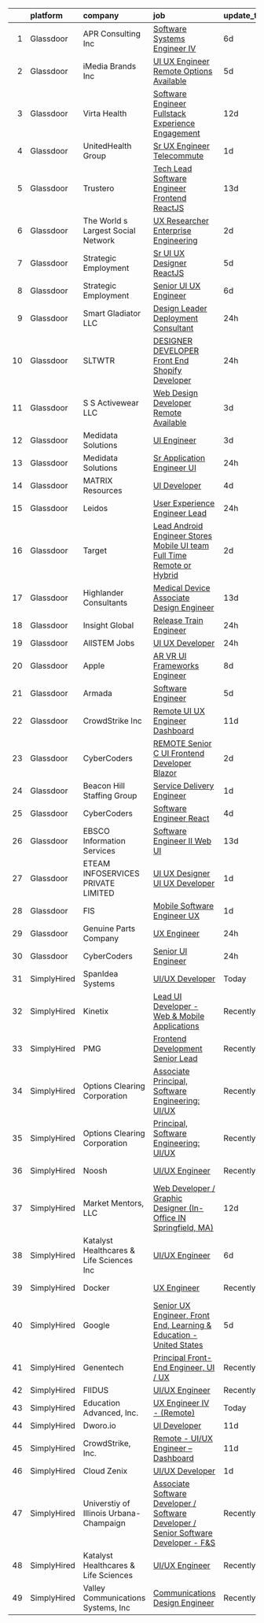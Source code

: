 

|    | platform    | company                                  | job                                                                                                                                                                                                                                                                                                                                                                                                                                                                                                                                                                                                                                                                                                                                                                                                                                                                                                                                                                                                                                                                                                                                                                                                                                                                                                                                                                                                                                    | update_time   | location          |
|---:|:------------|:-----------------------------------------|:---------------------------------------------------------------------------------------------------------------------------------------------------------------------------------------------------------------------------------------------------------------------------------------------------------------------------------------------------------------------------------------------------------------------------------------------------------------------------------------------------------------------------------------------------------------------------------------------------------------------------------------------------------------------------------------------------------------------------------------------------------------------------------------------------------------------------------------------------------------------------------------------------------------------------------------------------------------------------------------------------------------------------------------------------------------------------------------------------------------------------------------------------------------------------------------------------------------------------------------------------------------------------------------------------------------------------------------------------------------------------------------------------------------------------------------|:--------------|:------------------|
|  1 | Glassdoor   | APR Consulting Inc                       | [Software Systems Engineer IV](https://www.glassdoor.com/partner/jobListing.htm?pos=123&ao=1110586&s=58&guid=000001833adb59b69e5600df5d4a216a&src=GD_JOB_AD&t=SR&vt=w&ea=1&cs=1_da79d64c&cb=1663139798029&jobListingId=1008124615288&cpc=01657B10174A43CF&jrtk=3-0-1gctdmml0jfn2801-1gctdmmllirlk800-5f85285934e81774--6NYlbfkN0DKYEYS6AaSgPeXyWAkdM8_YPNZv0Ej8KjQCXpwSuT3KKkkWlUbsEXlzgZYSkPeUCm00yh0MOB38QbT_j8qaRLCHH-iJM9khQ8IKgqB--xt4yXyhlaDgfOORlc5cg1RcY_oQ6OHd0VN5ygocgy7gPjVmI6jb6FVmFyBA5GsSYwAuvSSxWz1lsXSPbLpeAHms4wQi2i5P_RFMoRLwX8WOdk1Cx25-ST1MfJhLMueVWaCCpTqCPsXOOvm0FQKMDY-1Hy7SlMScnlyXdWPOVKU67vUSs0BDdDIfw5yMhLXYkMPrSWc_42N6XR7ClpT-EyxlKBstabglsTbqQSjNCHgiceAkkPKM8KAJa0GuOJLWwNnBgoE0pbAGhYKM49j6xn-DzIYXhbRoZYPiYjWJb92YsfkdaSoFRozqtIODT7Xau_dh5_hM7xVloNsGSAGO85WsQgRU1UbRdj-ClGI1yxwl-rPY103mR6Yg5fqPf7gVg5XEkBcC8tTVcNphKE-GSMYkGos0YRoni36zbX_V7wYxSDqx2i57ozYpltth4OVRV8UrQ%3D%3D)                                                                                                                                                                                                                                                                                                                                                                                                                                                                                                                    | 6d            | Pasadena, CA      |
|  2 | Glassdoor   | iMedia Brands  Inc                       | [UI UX Engineer  Remote Options Available ](https://www.glassdoor.com/partner/jobListing.htm?pos=101&ao=1110586&s=58&guid=000001833adb59b69e5600df5d4a216a&src=GD_JOB_AD&t=SR&vt=w&ea=1&cs=1_e8514d0d&cb=1663139798027&jobListingId=1008126806840&cpc=C4A69CCDBB3B9599&jrtk=3-0-1gctdmml0jfn2801-1gctdmmllirlk800-29ea8a0087b321c1--6NYlbfkN0BBtK8atiSzL1_OKElHOuhC6kZo36AFbA3XBAiBAoXlGMJ-vEY8E62v1FXcS82AH4q20mWkNID3WJ9iddHCZOb5rr_llheV8YFrPG6O8GUjuQLfKP8rXtlo5_jSBRBW3NK7adJZs3JDCrD9HS7blIdZXPAPJSLII1oF96vQ15iiZBe41vBbuPTCEzOzWNyaDcwl2hrQdIK9LBxrElW2OpUNoQpgIslkmGOh9FzqKJ9P4z8wl0IqFdNg57vxPZO8UKXGA9004jLv8aLqUTdzFoL9-e_fWJfMsejREw0cB2I8gwQPwF1hOTUVuP93-z9Pt27mXh3nad3jaKi4p1AnqGAOT_zspVHMrhn0V-lDOlZYKnumz1AfYrGfFzA4KgDzRLRG3dbU_1k7Loq6g2tDvUOXluiv4j7Iv5KRcjO_Azc7FLPUXc2ZXVohiC855A_mhYSCnESxWxmxZl9ddeyWP_LKxuj_jq-gOYgmF_Fgj88YpfDnHPSAUmhg5EfqFZSC0R8%3D)                                                                                                                                                                                                                                                                                                                                                                                                                                                                                                                                                     | 5d            | Remote            |
|  3 | Glassdoor   | Virta Health                             | [Software Engineer  Fullstack   Experience   Engagement](https://www.glassdoor.com/partner/jobListing.htm?pos=114&ao=1110586&s=58&guid=000001833adb59b69e5600df5d4a216a&src=GD_JOB_AD&t=SR&vt=w&cs=1_40eccaef&cb=1663139798028&jobListingId=1008109226866&cpc=FD1C1DA32C38CFA7&jrtk=3-0-1gctdmml0jfn2801-1gctdmmllirlk800-bbca054146f71f57--6NYlbfkN0AfRf_P-ca05LPdwl18rGIzUr6AHy1uTjbsV8Zoyst9jkXp3tWimqtiGkfeaDSZ-UuzylNbT2IARGILYjg5N-Ph6KUjNmYIUpjq_ovA0VlhEPfj6sCQx455yzRDr604WwGjNGc3GYdepm1XxbEodze4DOTSFHX1L9tPMfVaDhVXIEPdUwVUKEiQhobHDJvWjtvv_7VdXiiyg_gWJMctkrmvRos1GaS-AR9ar2yq6T0isBVPmPe86ukFFq2a8sFEzC0BHq0QxoTQXnPQeyslrRr8cfcoxZ5tzps9rhXDAtkrOU7hqiuHapBDhd82bO8psltHQly5kyPh6iN94j5dzAwULxEC_Gdr_01hl9vXp-yPVsPKBGxzyl3ziWhtTW-q8CN6aN5fc_yKoO_y-KlWkNqxYtcRCK8KdzJs0BBVIqQ4am7Ip0armGs6ZneGEY6hmSeV-k_NBpqfwNtkhYpMtIyL_JcUEqcbXTRdwhAJUDHJ08RSkqxneWNK9P5dcIDuVTdVOPWD2FdMsP755QKOzjdCvnnaAPq7lcajG55xtgkF_rBtHwvwRtgk8aLvJRTrL55_dktd7l7Fxjiycl1TztjTbG9EcZIOrgaSEiphjFZf5aFfEV8J_d4INQp1XpZEU3r9GhpPLSlfSGqjMErthbF41bkyLBJ2nYUjoRiXrz6uhGsygpuyrXzcFhiQ359dWgZ37gif6XC4EsHd96DnUAzEmkQavEKEDUSE8D4Zsy05gnF-7jIkyXbVsI-8y2QmqBtsy_1OCVNX6QRsdJmPg5Di4akLdj3Eg89M1zaFu8Hj6vqlq6FcfDjCe90X7sR2JHQFcMZQaQwcmb-o4eiTcbcwlYf6vjjec3vJK95zNqFo0-H2cwrnmUPY)                                                                                                                                                           | 12d           | Remote            |
|  4 | Glassdoor   | UnitedHealth Group                       | [Sr  UX Engineer   Telecommute](https://www.glassdoor.com/partner/jobListing.htm?pos=105&ao=1110586&s=58&guid=000001833adb59b69e5600df5d4a216a&src=GD_JOB_AD&t=SR&vt=w&cs=1_f974a7d0&cb=1663139798027&jobListingId=1008134368166&cpc=C4A69CCDBB3B9599&jrtk=3-0-1gctdmml0jfn2801-1gctdmmllirlk800-8ed626254ea352c6--6NYlbfkN0C8O9VKdOj_1Zh75e9_CvYhSsWVxS1Pvi5WUWhsf4w7FIc3O6B0uG3ldAQAeoX1gopL_eZkjMFUEe3vXEUsw5-jxhMmgytKe3lLsNDQ99dPIGmGg2Snip42AkB-iruy1uG0KbwZX6pbRTDTR-mJP2uphC06iIAwh5mfNcJFkSUL5I4lGac5Nq2MGdLaBC_fp0zEmFUzBes_YGSJz7IGQQcU3Filo9piY6FEIDW7XQtkp_gLouVdxNIDvOXC89QVfkOVnAthgmZS0gqna6orcWFrQBdwaYsZaLgGd8TVU7obAHEoFb9MrroXNXXooVbLMkTEvRJBhNihtsr-4utH5VHZiDeCPLza-XGXPSfOLDgxKlhE2mv9snAkc93LQIwLpP6v5BJLOizg_YAHAZm9Ydj33gjcy4uyvUMHRkt5zIzpzOFL7JO7eInFX2E8soYNqGo%3D)                                                                                                                                                                                                                                                                                                                                                                                                                                                                                                                                                                                                                                      | 1d            | San Diego, CA     |
|  5 | Glassdoor   | Trustero                                 | [Tech Lead Software Engineer   Frontend  ReactJS ](https://www.glassdoor.com/partner/jobListing.htm?pos=129&ao=1110586&s=58&guid=000001833adb59b69e5600df5d4a216a&src=GD_JOB_AD&t=SR&vt=w&cs=1_a6bfed5f&cb=1663139798030&jobListingId=1008106164478&cpc=334ABAF5D42DC775&jrtk=3-0-1gctdmml0jfn2801-1gctdmmllirlk800-41730cf30e93e37f--6NYlbfkN0DG4ntHtB_rMsnfhgmnSvK2brktLme1L4SiDeJjQ-izrVOLqRJ5-yjEhSyAj73O13Q3PtO63X5KJ2oWM0vnNfei9rpO6lofcCkF0fLv2uwqYu7XGdAwShAB2EXHSHAkVPlwsWIPAZho4rltuplzAiQcCHHEBbh-mXVyqtSQd0DoAoYhcu2i2Z2DkBEwfAD58BEWaqrW2wpotz85Famg8rIzBbaM1imDEuPQLzyHuuZG6OESjcrtwIZOSYoDWZRmjYDmppRF3bXZEtaSQ4PauZkl0sVVu6ku2WTW5bi9fh3oqXuiacQUtygUXOxSElShqb217p2GGx3knHr7meFHWB0-0rcXHaU-3yvOiksirpQ8Rgo_geXPmED7O1PiqP1j18Qyt7001dK70T7y_QVGRpJFBAU9XIEnePVCfQM3UzJLDAgY-mjXMGf79_QB1IxRGA0Xko2L2Czame9JGeAmAGjNZ8V1JSmiAqLu05lq0qLsVpTJCJEfvFCl83eg_UzST7sygFvfEkI_5LGc9Csm5qx_xQMDv--Xd86xS6A1MuEvPD4CZAv64viaPf8GG6SHNzYdmM0RxAxTWTGcpBJCaoLaZSuJvuTDTaHdXuC6B1TkQS-49nsH49b3c6qFgTXuvcYhnKQykOrIZ-t2DjQBPBNuCnW92iwQSBNLgVpLeLYLHKxpyN7BdLS_5k8rwXMX7nwluUc5D1neIkreXZuL89TPO-vgwRON2EA14kaLiXE_WgmTnwg3JkSOjf-vtmgARSe4EtccD0ZStNJ63ssiTdccL12hqUxojJSQ8ROSxPLKdmZ53H2TY7MUwUQQ2nhbArx45QxsBfWGo-fQEhHGsP4JsNWLRS0Se5bNnrY8QadAYhbplDV4NFwvjMqpT6lfWHHZKEW7KI8SxHb4hAVTEVpzDDPo2eSz_aUmXZ6zUbYdGn3gqBVmHKBeCNxzU9o-av-I-viCIdUUXrZ-56BCZuTHrcjaXpliic6sWGQtHrYltiLstaLwyXl-NqFwOrnaXKFPkMeU9-LoMr-rFk0vN-An) | 13d           | Remote            |
|  6 | Glassdoor   | The World s Largest Social Network       | [UX Researcher  Enterprise Engineering ](https://www.glassdoor.com/partner/jobListing.htm?pos=124&ao=1110586&s=58&guid=000001833adb59b69e5600df5d4a216a&src=GD_JOB_AD&t=SR&vt=w&ea=1&cs=1_b66c0f2d&cb=1663139798030&jobListingId=1008132772581&cpc=FD1C1DA32C38CFA7&jrtk=3-0-1gctdmml0jfn2801-1gctdmmllirlk800-0e6e52bbb3086e6c--6NYlbfkN0DSgjPPcnEdvoK3uuxfISLALE6pB1FR7YSHOr_tSg5_QGIhoz_2VqUepdcKLBLI_zRa7f-P_7M7_bQlWjNldkFWMzDMzUfLAS0gU_7gO2kaXoAvRhEHbJTOLvv-r5FrhZXNbol6dn-TIwUFsDEho11YlgMk9zHskbyNjDZzZlDvjJ0AlpXk0v6tP6HTu2wfzZSKC_muTDQrJVJSvvNlugMgoasgucY-Vpb2KLd19DvIQn9mtTDq-4MVxd-utZ3OM6pIY8Pyc9GCZYYnVasxY69AWaK6ss3nix1WYlz58gwfQdGLmei-u-Qy6dpUmawOImmamDqx_pNa7DPu7y-D5PCdj0PcV4YDGdL0vOm30fBaIoWgLdVdkfF4jfpwWy0JKufebdO9TVFCexhWaRdhcyW_dnvlIfGVwnp_b6v1NcWJyef9B0j5EoI9MxrwahlqvjV2cpqpU-CPz6bzZNO4vRC8jf6MzbJZrDBpDCHfv-OpG6GfGOlYIo76Z5l-6whJudghwsk4iLB7EOVGh5PjBaocF3vLWli_7QlHfzWm42eDIkDxrUzrhm82a8bqRHSYIRIsWw6ZzdigJfJv6413TasQ)                                                                                                                                                                                                                                                                                                                                                                                                                                                                      | 2d            | Denver, CO        |
|  7 | Glassdoor   | Strategic Employment                     | [Sr  UI UX Designer  ReactJS ](https://www.glassdoor.com/partner/jobListing.htm?pos=108&ao=1110586&s=58&guid=000001833adb59b69e5600df5d4a216a&src=GD_JOB_AD&t=SR&vt=w&ea=1&cs=1_2f764359&cb=1663139798028&jobListingId=1008127201025&cpc=7F925F5888094D6A&jrtk=3-0-1gctdmml0jfn2801-1gctdmmllirlk800-10e7346e5594589d--6NYlbfkN0AEgitr2lGK9-2Owk_bCXKkX9ldcvmrRzAzunryDtq0mgDhLVKVGwIDjzzzoVm5zY2akHQKg0eyoOGLoJYK8fVCB6jso4MEarQmmbx_Elax6A0T7qxnodN5M4Z3ek9LV9lx3pQUxqaX5c5MEy0I6X-ied1_QyqGEshe1rZ06FkEM4sRszpcXbcOqOguZ0RtIX-7D2nkCDCXnLg_oOneJiR9WiMWt3YMCXB-ptFfPtctgV3tcR8C_ov9TL5coiT9oslpyg2GFZsH9S30aw7jHd23ghNVtPEZE1cihyfER4sh2BUICFP6ivO-Nht8ex2T7FXgTHz5QxmXvlziKWdVNEwUFewajw3z4EE8lcpoemey3_G6Wm0BU-ocecR1DUE9AINvkcGWWjFgcqIXn5JunWPiQ1UJ-IpYFnzaKOXP5_Wj9TKgML6C28T1Airdrguso3SymM3PCBl-YfPAQAEd3QavE32jTXAWTo2Cty54fxLE6dznWdnHykIuxFagx-BGLUcG7fc2T0ySTlLju2DGyZO0RNxezvG3hNnbRgbM4IfzDTcZVlTdhl-UGujJEa1FfnZixT3jhNHNpg%3D%3D)                                                                                                                                                                                                                                                                                                                                                                                                                                                                                    | 5d            | Remote            |
|  8 | Glassdoor   | Strategic Employment                     | [Senior UI UX Engineer](https://www.glassdoor.com/partner/jobListing.htm?pos=112&ao=1110586&s=58&guid=000001833adb59b69e5600df5d4a216a&src=GD_JOB_AD&t=SR&vt=w&ea=1&cs=1_25f5e4a8&cb=1663139798028&jobListingId=1008124306447&cpc=7AD1D84939BBEEF3&jrtk=3-0-1gctdmml0jfn2801-1gctdmmllirlk800-af47989b4d68f559--6NYlbfkN0B-fTUegnOdPWDV05CiIhIi2qlOzw6WOcAKK9Y9LqNfmkdqQGIHGuk22dJTa4a7o2bCFvgCz-a59twyHTY7skW5Pmkq1B-rLldXM9LIZVErflXC8fnfAp3oVcPUg_1-TYZIvAdhuA-aRU82GInxZuJwjpYiyFkp98HOcGuvHRA-2IRRNe64Ls8vJDTFIyfRLePtiTVRd6aHAo-k3nQDOe1QH-82MdIuXASQBMazUXOgX7lCgEY3WybYmV3-s2te52KI4999xNpstq8MJu0ZjgGpI0FgUnBtV_-QPclpqor2-5PxzMEinnG9FkdmvlnrzJQCJmQb_6sP8rPGqUgngHB-Ifox9-8AytCjfOTEN4m3vsK0CXHCrJ1ZkLkHc66gJ9BlrfRj4-JSqWyYSC9vPulRZYBh_u6vwMBdiaVq4qC_pXGuaMCJFAKlnkxyg7yQ_MqoBbXcSQJoxb0GHPtgZRjPv-NSsxVgXx7HqwEXTL7r9k29HstCW9UAx8jxcJOxxUCzcbxlrYq0p3MucUHC-SR0Gowf0Cqgt1oi6ldmUiHIKOcm0OBi9Wi-qjqgaXGd3dA%3D)                                                                                                                                                                                                                                                                                                                                                                                                                                                                                                         | 6d            | Remote            |
|  9 | Glassdoor   | Smart Gladiator LLC                      | [Design Leader Deployment Consultant](https://www.glassdoor.com/partner/jobListing.htm?pos=106&ao=1110586&s=58&guid=000001833adb59b69e5600df5d4a216a&src=GD_JOB_AD&t=SR&vt=w&ea=1&cs=1_8e0fa64a&cb=1663139798027&jobListingId=1008137583660&cpc=923E3B470662C757&jrtk=3-0-1gctdmml0jfn2801-1gctdmmllirlk800-6b9045e3a6b66b05--6NYlbfkN0DukAwDndutArnS8OT3znlJ-TW2KpK_7rZjO0LfXc6UVMwJqLdD1YJP7szYT0pxOADmV58zR_yyX9oeEaeQq2zyFMDCvQLev9S4RUa7rk_SUBjUXgIJInUU9RUfDh1MROWQdLvFLXqgze4Jy58gK2EZe9WFbNgRQGkdorhC9DL_u3XQUWC81qMQWjJ61Dz2gPNmkp3b_BHv6vwbHSZl9db9YpKwlFijx_vdE6tgkc8LIO-0QMaSNfMvOm4fjo_thbFVDyooNr0SslToAqBbbGHDx1sRKzkzeSD5EtfBneS2ll_3N0LzwbfzlZe-2RjDILopvxJ-TxUql0E9BF2BbN39dj6FsT-6SCIajAfob9CGJP8_rNaEUq--VfLwb5pIoMdkvlaHwF54UzUHdLjJZ68FeAPC3AxxgkZDV4FhVvtPcAz5CZyaqgG4y4XwKMr6LZC3dJ8JvMz_rEYdolyOyfHyRoMxhpyYNyUF8GniNtQaGsbjrAhSza9IVGHMDYPP9iQgUJp7R-fcIbw-q7Y1opdZ)                                                                                                                                                                                                                                                                                                                                                                                                                                                                                                                                         | 24h           | Remote            |
| 10 | Glassdoor   | SLTWTR                                   | [DESIGNER   DEVELOPER  Front End Shopify Developer ](https://www.glassdoor.com/partner/jobListing.htm?pos=109&ao=1110586&s=58&guid=000001833adb59b69e5600df5d4a216a&src=GD_JOB_AD&t=SR&vt=w&ea=1&cs=1_305dbe01&cb=1663139798028&jobListingId=1008137598131&cpc=3E251C7E648E8D76&jrtk=3-0-1gctdmml0jfn2801-1gctdmmllirlk800-200f7b1004398c4f--6NYlbfkN0DfhRLDY5E7BVY3xhBTAobuSaZ3WR2SqAJ-w4NHeQGDZ8CKtdIif9Oe4KhcI69g0WvVa1Frq0TaZ17OPadVErfG9reYn46NcnkHevZvy4YbazIj_UmrgJ5LNoG4eefHDLzuBc8l9B6543c5UqlfJZVnmh6W28k-UwB8StPLEqeOhv5rOU9UXZC6PFE6j-iiNpHhmzw7NwL7-mGi9Lr0s1oTMXhCvsOCRk07v75fSdmjJ2TIPz7D_ar0BIrz6FPS0RXdcwElLDxrGx4LRbDRqnrC5ddF4416zBQGjoLKtOvBjcB1kN33FEEomVr0BPp_a-76JO4RCAFu_IWFDn8lochGPUepqcrlXCSHbppnQ8M8wntRxPmLAO8gclqlczNprSmoSsLBHj_o5RLAc4M-4XLiBxmT6Z219KXX5iHj0pZztu9HAAdegr2v6HmLlC2t0VBN9L9CDfWcHtInF7yGdRnx6VTrJNKP6zMlGc9a74cY2YgJ70jwBZ9lLMdonyk1SOEDw2gMWzaiMw%3D%3D)                                                                                                                                                                                                                                                                                                                                                                                                                                                                                                                              | 24h           | Remote            |
| 11 | Glassdoor   | S S Activewear LLC                       | [Web Design Developer  Remote Available ](https://www.glassdoor.com/partner/jobListing.htm?pos=119&ao=1110586&s=58&guid=000001833adb59b69e5600df5d4a216a&src=GD_JOB_AD&t=SR&vt=w&ea=1&cs=1_9619f485&cb=1663139798029&jobListingId=1008131212019&cpc=FAE5E775D180B2FB&jrtk=3-0-1gctdmml0jfn2801-1gctdmmllirlk800-e77e0e5672b8281f--6NYlbfkN0Ajr136nt6A_LHOZ7dazkZBMRVGXfFx1UH3hXSlGZi78qV2vh4IIPaG56QxCFgA56BicBY0oInP0QPYJd4kFVbc7huEHz1FXVqLxP8gElzXxfnWXkWC5Tk3amEWpKQOdd2DP_B235foqRfXk2sCy5zcr5ta9uztYyWr8zoLSfktUae741wAEOImCxf8e0o5q_ycQgCe-ixKA06BIbumOe5BLPPJtlkagwve9y4va0OfsQAKsxCenDo-e0egBF_YeVmTaHsb1PpDIcTNjTy0LW7KKISvNYAawkCqwNmreP1PdMFZJuEjDlSrkIW2x3yUP32rGrKg1vgTKP9-827yqdA0_Zuy5eVsGYTJBIRI7kkI-G8D2ni2ldM0JbnAByQYkN2Ix2Q6qdiRRfvO6GdKBO7ILphSI9gwpmfN1IpjR62ST4pK60enq5fu0ariuLwDg6SrR6t7SaaTltOkq62HDQhfZGyvVaxWX57xCXG9YTUWk5W-qLSowj98-27Hr9hz8A1fhmIKTV0eIC4D8EEIdRhUS5VV0ptq1n3sYrreHG7Sb1K1jYGcbKTb_kJIimvdr-1y5H9H46ObT1LaFXp2StJeu-C5rNkfOopQdf2i7kJCHJumJAtpsv8cQPE1C511I4pHPG-RvQ0AxrF_JWhbGFtcukbtNTMOunXeeQD5XWrlsvRJaogpnn_S4-Q47JiuvDBbSrR0iOcv-j3y463gBEpEkvSTbJotaDBoZssofZltvZe_ZBBF5-aY2txiW3ibhpQ%3D)                                                                                                                                                                                                                                                                                       | 3d            | Bolingbrook, IL   |
| 12 | Glassdoor   | Medidata Solutions                       | [UI Engineer](https://www.glassdoor.com/partner/jobListing.htm?pos=115&ao=1110586&s=58&guid=000001833adb59b69e5600df5d4a216a&src=GD_JOB_AD&t=SR&vt=w&cs=1_7016d869&cb=1663139798028&jobListingId=1008130982237&cpc=1160948BCBA38B5B&jrtk=3-0-1gctdmml0jfn2801-1gctdmmllirlk800-6caede17eba0cffc--6NYlbfkN0DG4ntHtB_rMsnfhgmnSvK2brktLme1L4SiDeJjQ-izrVOLqRJ5-yjEhSyAj73O13Rvk4nfVGz_Y8x5eP4B7WfCDjjXZ5Jrh8PdSMfGift1SEq4vlQbulbxE6GzTWzBTg5NMHeI6J9oOVXReJJGo17e-oVUh_oYOF79LmP5tZTi_VxZIPkIjyCFH8E9zsPoJ6gEWRmGD9hjXyOcKsIj0CiWta8cDIKImpahpalsVzunzRaX97owPpUcq6FK71bbI_JRx9fZp4hlhsvoaAU193WmFgNRcDhFRjtezGOmCgtajp-rW8tVQm2_e2gTmwWZcEw546zkEVn5GpsL8ZcfIoZ5OLimUPj1WxLT2ukb1iYXAWqpWpW0AH23Wn-OI_VFLsyd1Yxigz8WHwKQUDYpiIips_OFP8MMgYQWuc0_ffOp87qZDV-bos2588qmDwywd7sd_4GpQXw2GdaIC9D3GOtR-nlNpWwcKFiUqe7LJhieXUlAltfVtPD-bEAn8sMJD6kJZL-clVqdtQIhFuVHlIllNt1612DO9Xryh_lqurqmSI-brBqVhnVUm8_FwmCWCrcOLiaUdNRrziwnQLEKWwBte0GHYvkOVPFW3lJRuOCRYzncLx1QRs_z88rBiTWxHw096uJUlFt8uSIEoiOVIbajpmWwhCb8eBzlH0I5sMckfoCJXXQ3c0-ufGCFIcFznDMfN191_hi3l2EEuO9QD7uUJq8tKMDAYwa7VekMcwh5evrf6icCBiHm8NfcVWAw871aDotLx1eWdNFhhaF-YDgZni-enjL4Q9Ku5vRy5LGzmUPZ9y4ybojH-8K8GcWGp4C0zQdbmUgUF076iPOLQSokqc_xjGNbbKMJEkHiCTW9hsiv5P53IFJONesCajBibsU8-xc1LdE4eif53y9DPrsHzgmVt9huyMFixjn5F23ybyDx-vc72friL-nubuvE_qmu9dS5lrYLehnuHi9bBdV--lIbrol1ro0N3N6u31qdKg%3D%3D)                                                                          | 3d            | New York, NY      |
| 13 | Glassdoor   | Medidata Solutions                       | [Sr  Application Engineer  UI](https://www.glassdoor.com/partner/jobListing.htm?pos=121&ao=1110586&s=58&guid=000001833adb59b69e5600df5d4a216a&src=GD_JOB_AD&t=SR&vt=w&cs=1_8caa499c&cb=1663139798029&jobListingId=1008136891713&cpc=663B5FE45D73772E&jrtk=3-0-1gctdmml0jfn2801-1gctdmmllirlk800-9490a5ce67bcb33c--6NYlbfkN0DG4ntHtB_rMsnfhgmnSvK2brktLme1L4SiDeJjQ-izrVOLqRJ5-yjE7k3D6lhaa8-1TfPUk2G286IhH2vG0FVdxzteRL0qvwS7_h5ybM89n3-UmTiV4UJgzv-wC5uo5_EnfydToR9I1g5shOsDhNZCsaE92Rm_qZJLH219uRez5yokEAMIFUdJl2M1znsIR7GIj9Jn98u0KKd0TMpfeR50BBIWZsI51Gc0JvAv39izQEd497-3c8KhMNWorykpsayWWBMci6hsI1H6-u6R7PHvFF1hIpcbBMQQrL0T9k6akOW0M1QeutUV9JbSh1s2gFVpuax94d4BiNcyatejF5brNkbgnjUTzrjYbFN8Ehe89apFTbqcS2jgD2q7kgmfyeCi8Y_MNCViqH5hbMjFNpyOBdVU4td4nGEC92YSTBwMT6OugJyH0Iuxds3NJmyXA_uDFHlfiAm-lrlstJsVCi9zgmPXMwz0Vl0z5aZrtj3JkYbbE8V0E0dxr8jWNqIlj4JbqjBMGZf6q51kI5rAtBU7krQRx1FSQa063mB_rbusfw9D6madcWyjxZgnjMFaHW4eN2Yov4wIl-7d0Ecuo6DfP-aKvS0zRl6gVt7pr9aZ_WgnkyCiMgtR7rU5GUXZxVVeuL2jzLh08CCE0nsb7MfoCiuN2D5NrTKzhBmT7MOuNk_08nC9wi8q08jZtqF7IopNAI6GICxTCYTXLdw1ZZsllAUjfy1gghTcQ-WzZr47HqjpluFGNJMJD6oXVLMfxyKPk7GrcaS6F32wVxvyoO_tkFZoyTN4OmoOCPU7jeISY22r6oUi-yqCX6_r5MAsqH4s9EMA_pg--HCx0QCCJC3N2bpe980eZGLsZoZuDNQ_a_y_fV9jGvwCwi88SNbe4i-MaEkGmIMP5EJUA1qK2sTAGcWf4An0SCwb01ro8KPbchevqv-ciguUmGy0nrb7iG7t1iaeX8utYysGpZl7_z7k_OAE2wYIwYBp88aDbyyLcHTPmzGdBfbBI5OfvBrzrh_d7AWVC8DIqfROtMaBpnsE)                     | 24h           | New York, NY      |
| 14 | Glassdoor   | MATRIX Resources                         | [UI Developer](https://www.glassdoor.com/partner/jobListing.htm?pos=125&ao=1110586&s=58&guid=000001833adb59b69e5600df5d4a216a&src=GD_JOB_AD&t=SR&vt=w&ea=1&cs=1_f450e066&cb=1663139798030&jobListingId=1008130533003&cpc=F4EED0218A761C36&jrtk=3-0-1gctdmml0jfn2801-1gctdmmllirlk800-5cac1ab4497b3887--6NYlbfkN0De5ppvndiyxA0pMSLQzOe_j9Mra0KF_8EhxTxOKXtZIfhM20E97mGJ6rqAxbACvL_0a0SB8ifsRZ7oEM8G6w2j_yHRsOrhKLkfDrSWVCp5MuHxvDNwDX7dNTe1Yho1QxbUuO2l8kg9aLCwBUQi1wnq9uEcvLeuv6V6n79sQQC5cgPGvYJ9D80icDwlSNpQogwpM_dmNd1qoJJRBaQl72I8JyzN9YpYJDpnHvkOv-Wyj7yG6Faj5OSKsyvs_yacY6KlkQBm76s1KY4kusrEZORt3ztGIzPMJqQ1H7aH1Bdy0BiGWy32ymJ-u4zSmAiN6sqj0tsOu1M9j5qK5YMftZs6xbcqwnZsNacwKGhTqIWtwH5bVi2ZecD8q8SGdA2hJK2Vvrsc98F2TGCRig4GoLIAlnUbL5utOPQ_CMbwTAH4r_aAlE_Z8LW8rdQURMFep0AtHJAMD8DfthL3XbDVwzmcYfj8kkt0gi3mLsFfn-FROHbnM1kHwsUIi4CqoxKsMx9FcapFhkkocWU21szwUrBucMedB7oj0KyS9lBHxICorQ%3D%3D)                                                                                                                                                                                                                                                                                                                                                                                                                                                                                                                                    | 4d            | San Francisco, CA |
| 15 | Glassdoor   | Leidos                                   | [User Experience Engineer Lead](https://www.glassdoor.com/partner/jobListing.htm?pos=111&ao=1110586&s=58&guid=000001833adb59b69e5600df5d4a216a&src=GD_JOB_AD&t=SR&vt=w&cs=1_2750d150&cb=1663139798028&jobListingId=1008136659040&cpc=A8EA696C92E7776B&jrtk=3-0-1gctdmml0jfn2801-1gctdmmllirlk800-6a6d275d6c2a0653--6NYlbfkN0CZUO70VSdYKA8PR3jfrSh5ljhqJhfDt0PzQCMubt8cRihWbmqO_-Ccw6DGinMZCyLN0r1hHzqYP3v20rHFw6S4kBN_ZDSqYZ1NTwhHJHEPh5HSDXLaXN7XZhHtbgw8QXgc_9CcPLnuOFwn-qpDG3RdCa7awSA_mXAjQif5Id4CdlMN5qLq9T67aiDuhukj9fm43j6JGfyDDOxUUq6wGm2hBtJdUZl09DfdJ-VKxEhfmxzHj_35Z-9nPgM5gF4QUC2ObQLcPqlR3TZFaaliDX8ZNcU5l8RgdlZ9DZz8MixGG95bOmHf26D99-L_FlsL9yDe7JOBVpDb5brSvr7fryII5vgUcSuJZ_Hm9bdb_3XxrmK7FOmfMbIQRWq0-AcXN6ALNJnZaqi3zJA7NvEI2aQC9M3mPuQEZ9-xtxYLD-CuI-Z37dQav4DItTqp0mJx9XcV17RypVN0O1Ol_GNJ4J__xhsTWAQql8vFLDXBkE1X4JRc62dnjI6I5H0mEUCwfh4VoPO-rR61wk3amDES8lvsp3152RqKpwsEIZ37fMaZSjTynu6lhMKXDGRkKqhNX81u6wLibJR75KCMQDkFsNV8Gj1MKPtuDgl_YnzNlFm77Obk0SMVicoudo3rmEmPp0vgCRJ1ednaog%3D%3D)                                                                                                                                                                                                                                                                                                                                                                                                                        | 24h           | Windsor Mill, MD  |
| 16 | Glassdoor   | Target                                   | [Lead Android Engineer   Stores Mobile UI team  Full Time Remote or Hybrid ](https://www.glassdoor.com/partner/jobListing.htm?pos=117&ao=1110586&s=58&guid=000001833adb59b69e5600df5d4a216a&src=GD_JOB_AD&t=SR&vt=w&cs=1_bd5ccfdd&cb=1663139798029&jobListingId=1008132433491&cpc=59DEFF8D475298C3&jrtk=3-0-1gctdmml0jfn2801-1gctdmmllirlk800-924082eabb9c3c20--6NYlbfkN0AgONBeCfCTVljpwzR96jFX3mtyFC--n153CYnqiKkqIX_9jcboxCHu9xR05732QjmZZTy-8X10g6AqUdAEEEcY6msSY26-hFtezRIzcZjmN3z_jpXkF8Ut2SVY9acAcHGenZSqPqp1PoqTPlUVACwZIFTQczVM6c_1cpujTZpK6BHrUpWGvmwN6O9YdwiQCECM60Q0SFMbglZ1S39A9gb8YYe67PXt3KS3eojyu4FmhDHsRfxRfZ6y5vUvEyXiH1xm-nGI9gdLI7JUzb7yNmq4PM2eXsxMbxDejNrf2DFwNuQ07PEGZ_7xkN07FtMm8x1Axm4dI6eqb0CchEuPxCdvKaZ7vX5v__6KikTFmhGNI0sGE2U4Ndlion8QCX5CV4DgZJZiHhI_URuVu2F-e1N1Pv8M-quI3iv10yzdZJDpUWf4a14Y9waF_vo8NOuVTIo%3D)                                                                                                                                                                                                                                                                                                                                                                                                                                                                                                                                                                                         | 2d            | Brooklyn Park, MN |
| 17 | Glassdoor   | Highlander Consultants                   | [Medical Device Associate Design Engineer](https://www.glassdoor.com/partner/jobListing.htm?pos=104&ao=1110586&s=58&guid=000001833adb59b69e5600df5d4a216a&src=GD_JOB_AD&t=SR&vt=w&ea=1&cs=1_a3f1793b&cb=1663139798027&jobListingId=1008105806788&cpc=4F6831AEBD53791F&jrtk=3-0-1gctdmml0jfn2801-1gctdmmllirlk800-5f2f0df068c292c7--6NYlbfkN0DADEC6PZiHmFZTdCpS8S1cWL8eaQIB9laRmg1uhypi9jnyuOYY4H7UUO8QfXMSSvi7RhDOznTYgp8q7adTSnDc8zwx3mftBto4He9ufXaCm5hQD0GzcTIgZDC00717-8oUDgE8mwn19qMflvsZfOCh8Zi_x_tfMW4tOb4q0IPADKpRKkDdNT1yDh9W0DMbrc2tH3BRh4v9su1VCe1641od-WFhju_hoS1nAtUufMEjruTrupoYEo9PAIK-ptG0p5P9xHkngAQw5Yb3ObtzWH_4-33PMjIXSKYa-RhFIOJy4VUitWX0gx4l-Mi05T1dII7NhUJPA0PbOpF91SSzvUbsvSGa8tKPw40Y5J2U2I5BQ5kotORSz2yzjmaT5AAhauv1z5eCLmc5-SJCAxBhH-iuXiH4vfIzpO_fMi1i0NYv4LkFrPDHgorilVsyoCoeuQLTNiBdbyC8RhFWzsAPRNj5f6btsn5sPwqOASHBAlG97zpY0ODWUbILUPnZg4qDh3tJZrGYC30C5CfEbgcORWF6fhm1qVSl_zo%3D)                                                                                                                                                                                                                                                                                                                                                                                                                                                                                                                      | 13d           | Jacksonville, FL  |
| 18 | Glassdoor   | Insight Global                           | [Release Train Engineer](https://www.glassdoor.com/partner/jobListing.htm?pos=127&ao=1110586&s=58&guid=000001833adb59b69e5600df5d4a216a&src=GD_JOB_AD&t=SR&vt=w&cs=1_4d43b9bc&cb=1663139798029&jobListingId=1008136674190&cpc=47CFDC01B3F81FAC&jrtk=3-0-1gctdmml0jfn2801-1gctdmmllirlk800-7b5070e70c437f73--6NYlbfkN0BKkHZu3wF05EeDimN_p6sYpKCMArvwa95YdH7UpkaBCqc7l59ErwqcfILHdOblWxzhSHyFe0rRtGUel56hwf81H_o-zLFlWsZGHlRWGdt46X7gC15gN1tq8xTFCH-sI3_E5uU-C_JbMj-fbL0OFyeiLkAOnG07bnVoDb-duwFlQoeaOl9IUC9lQMl8SrH1EdiJKQ64G29W3v58rGzohzfZBuHT59IoqH3JMzWUkOvbUUNT1sOZgjc5fpUbhFG7t2cBVltGdHAfAKcJtbQ2dD7dwv3CFaYxqUJgDweraGb8Zxljkyu4DqfSLWiwGshdTX8PB0pUYsX_Ki_MRJJG57y-I0ebQJu96rTJdMe0fYPwJ-f3YzHD3rnNS0QJx40H6ZJ6Dp4l5UcOyAv3BsFm-_Ka6OTxvkW9La9cm1vidzeIXKBkhBFYKYBTEwBELFpLtbWJEiJj5-vLcVq0CNaHNoxQTgJrlN2WuBwMFuuw61U8eWEjbLNzPfma)                                                                                                                                                                                                                                                                                                                                                                                                                                                                                                                                                                                           | 24h           | Horsham, PA       |
| 19 | Glassdoor   | AllSTEM   Jobs                           | [UI UX Developer](https://www.glassdoor.com/partner/jobListing.htm?pos=113&ao=1110586&s=58&guid=000001833adb59b69e5600df5d4a216a&src=GD_JOB_AD&t=SR&vt=w&ea=1&cs=1_e41db5a0&cb=1663139798028&jobListingId=1008136709612&cpc=1120CD366D53BFD9&jrtk=3-0-1gctdmml0jfn2801-1gctdmmllirlk800-6ebe92faa8974bad--6NYlbfkN0AiZrMnqxUjvkrH1BfCsd59OntStyTxBw0I9DVEtrwMU0ULIzRrzdCVijXesJ7Pr1wvbCrDMohfuSufU5WpGQfZlTtbbabJH1ufmtultgo6XKAoU1X3K7Vo2dk7SwXtlclHDuUz5UyMcSifJDrSgsKOzJlYv_9TjH1q26xn5ImI1RDBVXW0gAal7MYwP9L6yi8CEOAYHrkl7ArOOjraeCxDqxk9FjT0UtMmuAy9ouaDlOdtt5sEb4Ttj4YMl6O5Rf0VyAX75u0fCNopfALna4TmM0gH39CqeCAJLEMNbY9OsYdEK9YIeT0IBUEgZYCY_NgMBHyUNhQRVZeVP2bdI9liPdMx4tm0c96E2OVE3jR5AejTsyX4ou-S7qdv7cPJGtykM6b_ucHl5ir7QwViS6ORDVs7wdpHMDPRWA_C5-cD3Ju4zCvWB_Jy0MSchvdW-R8OA55tIvMp-BLK2L1sdrEKnQ3kgDpip-C-PlxavR_pg-68jwqb6PuMNwIF7y1pHRM0e7PpKit3Ze0qK7_mO0y0)                                                                                                                                                                                                                                                                                                                                                                                                                                                                                                                                                             | 24h           | Houston, TX       |
| 20 | Glassdoor   | Apple                                    | [AR VR UI Frameworks Engineer](https://www.glassdoor.com/partner/jobListing.htm?pos=120&ao=1110586&s=58&guid=000001833adb59b69e5600df5d4a216a&src=GD_JOB_AD&t=SR&vt=w&cs=1_38a0faaf&cb=1663139798029&jobListingId=1008119547537&cpc=AC285F3A3ECA6BB0&jrtk=3-0-1gctdmml0jfn2801-1gctdmmllirlk800-90b9c76de9637a6f--6NYlbfkN0BvKrLyj5gPmtZO9T8euul8TCxuuKNOtzRJOomxnwSEodTz2Bc-sPZlbtkML8D-m4oj7_VbaRCaCuUzVBDvRWRF-7UU51s6yS61mbg_jRV7sJVBQ26DSAhw53pePn4upLCUJbv2jJX-aU8ZCt17zZteS8VnffBQC9vPKF0BPtlYFb4St95K2F880KOO8IyFSvn3tVFUHmPRmybc-iVctL4Uoeosm6A-k6FT42DLp2kZSCdM34YzoykUbSjbw70anc-TxiIFh44XgeJ1ixnkuftooE1-fQQobv2q-wFEG9AlO0TEIJyJFqKNVwhxZsFRO7AU-n5KebU0p0umn-hSEp-owTJ9Byi31hBCs-MBxdm-j5RUXd9ptI3Jz0JM_kcZ2eo2wKgacFC5E00YMgPeklkrRNykmt-YxJRY_lyDM2Qoz4Z2gCKN5uVU9bp-EsAUBY-U4vPlqJWsfAyYBWFd8IgZs1kbltDDjM5D_nPUJ5BLYUhB_78KX4aUM_uBYHTClLoxLYiAtaY95PWU5bv61eB1Z2CgfC0lyFoCIZdjrVz6NZixIcDsSvCm37K2PH3P7xs_GNOY3Olz942a_vDTgWxQc1fg3pkLLco1IsRjtKqMoHaOEje2dzMMK0apyyT3V2F7wQ7rocHWZICxX4rNYCGVrwhGZqLx2V3DEdz4eD_mJb8gVIf8kYLe_ZUwnm_9GoyqRgJF6Uo2UuDivOiEales2WDK0a3gnM6jkEd4ifdt7DqQ4DUNx_UqrwHn3e0YS1oPTH8pJ5R31Nn4wg1Mt7kBF4vGxI_0Wman9Um45J37SMCV-dpvwrBgFg1YuIG8yxyflK_q-6YFHoSb8EcOcSdngySMPqX0XxiTxVxU-9ITRsqD8l58dsyrljdcQVxTiUFMYKDX4ZcYA1631gBqsSHEr9eEBunT8mVLV1uFHdPn563sRX7n7PoNvaFgfnYlLPPHhUQsBc10ww%3D%3D)                                                                                         | 8d            | Boulder, CO       |
| 21 | Glassdoor   | Armada                                   | [Software Engineer](https://www.glassdoor.com/partner/jobListing.htm?pos=107&ao=1110586&s=58&guid=000001833adb59b69e5600df5d4a216a&src=GD_JOB_AD&t=SR&vt=w&ea=1&cs=1_53a926f4&cb=1663139798028&jobListingId=1008126061247&cpc=334ABAF5D42DC775&jrtk=3-0-1gctdmml0jfn2801-1gctdmmllirlk800-d33e7825e2887bc8--6NYlbfkN0CtI8A3BfIRcWGV3-_GlBEla5W6J51CR4KEa_NuODiGYZIHIosBYaVJ8JkkW1111tKZhdLGFcZ5unB7YVG4V1AQfet_29TMBPC9BUXEEwFKtbGxA7gSmyLal88_wDOEQwKVMkmwNo29JVZUxgAcmLvWxoqHAt5jiySfu5UOHfsNOTc5Lu2gIRQEQgcEFIfu5PHAoTFg855UwZGOEZMdoXaKwutuBrCnoOEbniRcFuT5MNwU7C-B20ATKWpNDWfGyx3AkKttHL_S28nzYoOAznbrDWyM7_Y63jcUeRx7Ev3JTVG4wfCYIAFJefIF9-W-6XY84Zlf2Gj74IoX7ts1GaVqB7GUEv2oxxvtsTZQD9IzWBcAZrXJJO4RQ-RHIC2xiBrjlq3LVP8U1SXg3jZb0_booPfIRAdKgUrf7XRPDaOuWOJEDcsRimuvMcKsHGI4hgnFEikuBQDi2HoWkSQwhr8SUAl6y2_VkEV5iwGmP2Kq0mSZpBwaml-zdyX_QNwENzg%3D)                                                                                                                                                                                                                                                                                                                                                                                                                                                                                                                                                                             | 5d            | Remote            |
| 22 | Glassdoor   | CrowdStrike  Inc                         | [Remote   UI UX Engineer   Dashboard](https://www.glassdoor.com/partner/jobListing.htm?pos=103&ao=1110586&s=58&guid=000001833adb59b69e5600df5d4a216a&src=GD_JOB_AD&t=SR&vt=w&cs=1_52b897a7&cb=1663139798027&jobListingId=1008115037448&cpc=334ABAF5D42DC775&jrtk=3-0-1gctdmml0jfn2801-1gctdmmllirlk800-8930d5685bb3db14--6NYlbfkN0Cu2CVlb3GO4Nf7aS8SXsFwjpUbSKkwsJRaJhRnAEdqU36FfhvlJOBNzeqZUFLjrkC3ic_dQFPo3izbjLl_d691shXixN99wPdLaf7vQrXpRigY3svV1dIZQn-PF2uXdgaPQoo5MyizAYm6JjQZzVqKUI7lLJfMl6mVSk0tun8FK8lWvMfuocDUATdYEHme2kkmYmbhODs0Y55z0fNqj9ZUN-B5H0qvD26ouCZQjI8TwFfEft5AUSKltC-lUP5mLpTpNkYTppCYFV5dl31UOmTyNhzOvozuyRGOxKjc_Senzd6dN12qkYuM0zkoIaKR-zCqCgibbulpKtBcozN8P864tHG4EsJAIpkCRKDN3G7v-j-ZMLOZXxamuGp-nh1VPn3xUGbPwXmpym31-MhIKTjiHmaSWaY0i7qnst6C6fEcUu_IXq-CU0Yj8Rsu2_WNPSvv8NdJ6xzil3R_gLD2IJyeKf48slvs1a4uMMrX42qcfmj89RKAzShyEs9CmneGtkR9BqTkmdLDx0D6YIzCjfeKAqBpcZvVkavQWhds9tFoT4Adm-cXCKb-E2wg_3lQxMLUUIWYzu32-4RJOEdyZxLhyGVDomUoUEcFgE3JePpRLTABsdyBCyVZMHiELZ3aLTyqjW6PghBY0-sgYQJ9rIYbeElYE8SDJysdLYKhC1YkFrmKYWOQUBfTwOLKTsXYs2hQrDcpLrPfmwE0l0ZqAGFTE1uonwh6KHRcqODelEPAQQ%3D%3D)                                                                                                                                                                                                                                                                                                                  | 11d           | Sunnyvale, CA     |
| 23 | Glassdoor   | CyberCoders                              | [REMOTE Senior C  UI Frontend Developer   Blazor](https://www.glassdoor.com/partner/jobListing.htm?pos=130&ao=1110586&s=58&guid=000001833adb59b69e5600df5d4a216a&src=GD_JOB_AD&t=SR&vt=w&ea=1&cs=1_8276cc8b&cb=1663139798030&jobListingId=1008132684038&cpc=F4EED0218A761C36&jrtk=3-0-1gctdmml0jfn2801-1gctdmmllirlk800-a19e7a03094ba52a--6NYlbfkN0CpFJQzrgRR8WqXWK1qKKEqALWJw739KlKqr2H-MSI4eoBlI4EFrmor2FYZMP3muM36kCIlmvuvQUgRddnaNp19olcT9leD785NxyUt117bf6BHYdQQQFClFly3-B8MJXJGgcUT6SBXM3mLLiifVzM9xfBti5D93bGsEthaTjDR6bfJjX4ikjOq8tiqUvspdPOZTsk4IOfZaxjX_zHDKwAHbw7_8kJetMlgB89XHvFV0HowDT6pcUpDVbAXQvrSRbutQHW_rVMegMU-eBI_p-MlMyzgvFfMbiZQ6NQLODGHNnYKdi9-r0JU6BZPbrmzslLcH7lXZldqe7m-r7CmzVp50gWZF5Tie1YNIPGXskOEzFu-Nvzp9JcMUZWOeYzBTWiFKpGv6nSkw9tUvadFeIH-VVn6DRPQWtSRD9NQggR6y8suo438gLF5kALwusQSVQd06n7yqD0MQpDkU38dsGWXL70dMCSj2R71lGJMWPmEys5TvymZxtdmr5VsA2FEZRzTTGSuoesTmiXa32_K9dTYkpe4mIGy2dOeX-fAbZ9nEkddaQQ12UPuFK_W_WCFOlzis_nESmR_QAkPkragoV7kmiuYApjQPYcYt3OVs0r1cAoNndZ5z-lC1bkkVsV_P_1mtqiLrrqMbuZ8X3KPM990TvyG0UzLR8I7FSqZHGL4ZmtsY9BQaupRrPWdfK9kIxvQP_m-dLDdinN8Wh-iS72azyp_66kphxYzdTL9g3on0JS2xtqUDSXRIfehT-Tfjz8m00j3GuQfMW3Z5sou6qWQaaqJdTjThOS8nJaI5SKskdhZzYo1p66OLgmryV2PR-9Dey_HSvXCbZeUf_bcQIa6ONrelwKAGC6RYQ7O9V6WtUW7Qz6cQiwqcree1fV9zW8g7pEXXSRft2PZxqe2BNGUGV-eMRijQlgewkRcqCdc8-LJHi6drwDt4ImcFaQYd5NwFgMIoSlG9S8UzH2YgYu8o90WfA84rSa38GnC8UMCJA%3D%3D)                                 | 2d            | Baltimore, MD     |
| 24 | Glassdoor   | Beacon Hill Staffing Group               | [Service Delivery Engineer](https://www.glassdoor.com/partner/jobListing.htm?pos=126&ao=1110586&s=58&guid=000001833adb59b69e5600df5d4a216a&src=GD_JOB_AD&t=SR&vt=w&ea=1&cs=1_8d57eaad&cb=1663139798030&jobListingId=1008134984309&cpc=9908D8D4413DBB8A&jrtk=3-0-1gctdmml0jfn2801-1gctdmmllirlk800-e5a6683d7910ea26--6NYlbfkN0AEoGMyuqqa4fuJ8ioA0yHILhRJp52EdX7fBgN-aGi6iG_TwnhJPFa0zxjN1Pim6CruEJUobDGngQWR-APYGrV0beaqeyc941KyyUT2yIpVUS9q53MlAILHo_Pu9QZM73bVK_RA94vC1IyE4gA0ljDYfXKHmLM9iQagdLd71glGjJeEH-nxDBtkvt4NbaUmCgPDIYnLDPZRF0QgSkWmn08C12HnlLMcRVHNtqI-dAB5P3rucX2Zo44x9Kz4jzEHYFdHhkWgolrmVnw5fjaie_7HhhCaVC2x3x0LGyvpXJyZ5xdX9arz736cxElnXOpzPVlsMMJRjeuOg-HUmwfwqEeOekx5FD_KYR1lLGR0RuYZNpBFIHStTFeI66tD75jPEP-HDx13RhNpXt2DVmwBp0LPn_0xU5MtiW46Nrw6hTiSLP_hBwYO2VXuNKh6sF_C_GMkSU6I5TK3mRE7qP1Z6qUXymFajWvUl_JMCDR1R-XyKTadhnjDadGqnDi8CNxnhXhADNIhjETWqrT-qX8zewHZ-Y-4Vwi0CyqrqXXyuaZCdA%3D%3D)                                                                                                                                                                                                                                                                                                                                                                                                                                                                                                                       | 1d            | Radnor, PA        |
| 25 | Glassdoor   | CyberCoders                              | [Software Engineer   React](https://www.glassdoor.com/partner/jobListing.htm?pos=128&ao=1110586&s=58&guid=000001833adb59b69e5600df5d4a216a&src=GD_JOB_AD&t=SR&vt=w&ea=1&cs=1_8ee73469&cb=1663139798030&jobListingId=1008130293224&cpc=47CFDC01B3F81FAC&jrtk=3-0-1gctdmml0jfn2801-1gctdmmllirlk800-6277002694c1b48a--6NYlbfkN0CpFJQzrgRR8WqXWK1qKKEqALWJw739KlKqr2H-MSI4eoBlI4EFrmor2FYZMP3muM2IWa6aK1nUKnMbOJf7xXPX4q4lWWNhjhSpwxeq3ijsjDu7X3VkS8z_Usc3gNlAM95z8Jv3uvD7UNqoxM-hybHIctkh7LAGiFnIxgtbieUdqej20hsa6NJ2fMsyZS7jUVHcjokO3bKO_mB_tOR_3wujAGqbHbCxmzffUB5Ed5luJGO6QwZOPKT8ypTk4rpvnIZfXJ_Ea1iJ8w8fvZCbolqjbKqcxVLpx_e1a1E0AaE6kJFzJrT6U9h-dJV79qXi4AZwItkAB2TFEGYyXI9jMdcbukbjfExxPB37DBWNKFz7FgD6e-4x5YP0xvNju8nDdYWNXgyBcP509k2BQSnegh3S-vtWTN31OQ9XTFi204quZRSsZMBlqLLYItW1sMrIwcD6g6uDWa1sdZY2Uap442K3vLS91_HQ3NUKJD6J6IrTJHNommR7qWWZlTs53BcEISJeVAKUAP6fLP91aAQWj-T1OIYQMYSATpsB5SNgnNo4WYKdKSK4tE_s2hJNWIsAa06OGU950ND181hdvJmG691VE3gw8uVacGOJRTtBNHz0P84nlpt1CnQm-pODqVuSKeZjlXYMtXi91ceAAgkmS0Zg48asNg2OcdhuTGYfRpQpn6VVtxRT3TFpUp5nJ50gWXE8k-ULDoQaVX8TpxUyeEvYRMwz_4dtJgMcR7GOE1ZuftOnemlpdpwlcUMUuDMSGOVlY0n77tXdpAzHK8QKJh7YMhPFuBK6s1fBizYjY3Jr2CmfbOdfvPr5fPtTc_1VInzBq9kFG_-VrvsxhRtMzkMJ4q7gItSBQ7Z_VjT3eQH3yabEfl8HJ8o4x69m2HeBCOL1tkTv4NEEhT-3tyVcYeSHRHbag1kUgdBpBXvhXkBSPcSaRRYOdkR4Q9eFm0ZuBq_kcZ_Z7YtnHerHNmwLYuDISA1v7SXy19ieMdaoa3lgUw%3D%3D)                                                       | 4d            | Los Angeles, CA   |
| 26 | Glassdoor   | EBSCO Information Services               | [Software Engineer II  Web UI](https://www.glassdoor.com/partner/jobListing.htm?pos=116&ao=1110586&s=58&guid=000001833adb59b69e5600df5d4a216a&src=GD_JOB_AD&t=SR&vt=w&cs=1_3e3a7476&cb=1663139798028&jobListingId=1008105881906&cpc=9908D8D4413DBB8A&jrtk=3-0-1gctdmml0jfn2801-1gctdmmllirlk800-ce94b19b503626a5--6NYlbfkN0DdXnPqwYiIrEKJMiGtoBoRMY0gisMhtebYjuc8wwZJimMLxIRF2WCtIDarJLMGcyB7osevbyGAjdHrSqF7yp5jmcBMlNT2I02FcK7m-7Q78hnSVej8rRfqkJt_w1I1huj2GIH3WWlcaPOCOjEzIHqRzAfSIJT_7rL_EAz5K8I6nOXIVhcEvXYyhNOYwUd9eEeNftyvSDdXIvWZpmylZEUR2cvz02P7M54F8fiz03p0r2SYwlLKqWaPUiVk-6Diyfh92eSz2d_9ZTKwNaCdmwRZqib9_F_kxFfi3zG90oqBaBN8Ne3gGVciIyDuGnc_l7iD9d0p2MJDrPek2oNuV3z2y2Gm6YFWgOJGroSMJSB4G9qmk1Lqr6gQ07CIxB2ioCgImoa5EOB2Vx8CPB6mHYWDUaJkOt1x0vSqShAy71NjvkYJk2jDa3KGk0Njpwl1AZ56kIuwqn1C49_fcN3iOAfA26TM6L6NpZiMA9RHvpQ7KZlwk8nPAsLXt6SGMWItOWKZW2IjSmCLM41IBEDabWlY-mfQhsyIGsbhzGP3Dl9aNvOaEM8auBEigmlg9CFH6pbibq5Gk06BglbKzWvAE00cO6knJ4vtDgH9WRg7Ubc7VKfn78dDEXaNiKADwtoF_jHkLyuUkvbqyVLbqyclm2h1WdmHvAU9q0S9Hio2hNz0OjwbTV3IWtR2jScRFTNrSIrUaocwaQANstydsXCyDdgq9YpSuPs9Wkk%3D)                                                                                                                                                                                                                                                                                                                                       | 13d           | Massachusetts     |
| 27 | Glassdoor   | ETEAM INFOSERVICES PRIVATE LIMITED       | [UI UX Designer  UI UX Developer](https://www.glassdoor.com/partner/jobListing.htm?pos=122&ao=1110586&s=58&guid=000001833adb59b69e5600df5d4a216a&src=GD_JOB_AD&t=SR&vt=w&ea=1&cs=1_003fc993&cb=1663139798029&jobListingId=1008134041119&cpc=39A4E8CE329AB187&jrtk=3-0-1gctdmml0jfn2801-1gctdmmllirlk800-062146c73a01397b--6NYlbfkN0BicP4mH8nLQf5qme0RP6l_XOQdvYkYZtmxVKtRB88lY6-Dd-KAT9yORtJNyptWjNoxhdZeeWHF6fsIl1ipbqjcFY662JRDOiBfV6USUBhSykXeuWuFGhHAloBy9c_ut57_qQltRd_EmNlmvpZ_4cA-EChZofF2pSs3DJklJnhvBo7E7dI-5zZFXm0J4tzkf1PfiCb8j9V7mt9zndX4cGjED4E7qqyloszg3bvm36M1yMx77XK2fM4NGHCsUXsHxmLJ3qL6Eeo6z8fIyHJnA74CmX62Mb0K6qLYafnMozf8HEPVyq2K6OAZBPJK-zMfXhFM8f2NxsKIoTYhfG979Bs3daRLx6YUZyKftErhoig9t9ugwS68rNNyVyQ5nemyr_aNcURchfjfuq29LlnhcIyvb2N_RSSit7qc6pbJINMgFTrHWR8s5tC_6kuL9qkBZVlIGwP8jO9aeJiODeWXIwPV1oTkeIYSa3dIt5Btf0zItYPSiTWEiBI8DeNpFEUYQe2lZAACgnyXsLkBH3XSj5x_)                                                                                                                                                                                                                                                                                                                                                                                                                                                                                                                                             | 1d            | Remote            |
| 28 | Glassdoor   | FIS                                      | [Mobile Software Engineer UX](https://www.glassdoor.com/partner/jobListing.htm?pos=110&ao=1110586&s=58&guid=000001833adb59b69e5600df5d4a216a&src=GD_JOB_AD&t=SR&vt=w&cs=1_ae426855&cb=1663139798028&jobListingId=1008134161489&cpc=7E69D0A57279CD4B&jrtk=3-0-1gctdmml0jfn2801-1gctdmmllirlk800-47920be24d7d40d8--6NYlbfkN0Cildmy3xp5DDe1hey2wetZ8Im9iLhFVTD2n6CnBp0IwGXOGgNcYYB1IlPUvVnWrEMG2aGf0eYVjM-ZY0fX3-zOTq1hCSe_b-crfn5QoDMAsnd3hR13Q0O0bmGKTqs3cLnQ49zIBKU7tyRy0KhbP-su7fSxx81sfTQqpqXRnI12URtozWgSqtLmzU1bRezxbfI-3Hd9b8I3CYmrZGDwJV8vPbXWNb99se-iAUzFWnJgtb6jQHwutLqfup0QTR33S1dyaEUpuM7lQwZQQnY7qwoC-tppVNVcZCqv42x3W0p2h9uJ8ZMjBMAdv1PBWyLYiGxsZTm6vBA_hhQQcdKpihSwhjMI5oHOmfHujQf_oKLvR9JBVtTw4301d9FH3OKRrku-w0GMs3XtkhCIDwkF8Lt_9ndFp7AnVzJtlPB2sX8EG2EfK1xW8JA6JR2m0YA3oGFhrFdiXFDe6Q%3D%3D)                                                                                                                                                                                                                                                                                                                                                                                                                                                                                                                                                                                                                          | 1d            | Addison, TX       |
| 29 | Glassdoor   | Genuine Parts Company                    | [UX Engineer](https://www.glassdoor.com/partner/jobListing.htm?pos=102&ao=1110586&s=58&guid=000001833adb59b69e5600df5d4a216a&src=GD_JOB_AD&t=SR&vt=w&cs=1_303744e3&cb=1663139798026&jobListingId=1008138454317&cpc=C19BE7EA145E205E&jrtk=3-0-1gctdmml0jfn2801-1gctdmmllirlk800-79aa6aaaf2b4bf33--6NYlbfkN0Bd6ahwT5cImKA-OBbAWOijFAWrnIDZWjGD5UgchOEkFz52JsEL6rBVhYm_U0bL6ITugQsPJhSiWprLObQfOWQBmnmZbHaplJEiPBVAySNNYeiWBvmZ-shWPq80G8WVilmBTOGZ2oyn4xjg9ALTwig27jBd6VV-lfSN9sEF3648ruIFBQ95xOqHz3XBOrbmA5GwZbuMavk2NUdeVqPeXvmeV3PB7iY8VRcQg6BtEE-GcYwMH91CkdmoKZIxYmESZSfw4SL4wB42InAO1WvUr9fyiFblWnRcHJAesp3drXIq0BI7QuUH_rgYwpwDFg8HzBeItXfTYTUQ5FaDsDXmkNSdbymSLMjuhnmpRzR08ABhgT_fPOLJaG-TzTZ2YHyOCiYHTDExg5qKJRn0YMAS6w1uRmnv2MOdy8MaBVDk89znnZRGhENDQEDu9kefyZVFvk_cF0WuHWU8Ilx9DRFNha7UK07qx48bpHfb9NpDB4TgtOUMEq55sMw5a2diZL7KC7U%3D)                                                                                                                                                                                                                                                                                                                                                                                                                                                                                                                                                                                        | 24h           | Atlanta, GA       |
| 30 | Glassdoor   | CyberCoders                              | [Senior UI Engineer](https://www.glassdoor.com/partner/jobListing.htm?pos=118&ao=1110586&s=58&guid=000001833adb59b69e5600df5d4a216a&src=GD_JOB_AD&t=SR&vt=w&ea=1&cs=1_1677740a&cb=1663139798029&jobListingId=1008138161489&cpc=F4EED0218A761C36&jrtk=3-0-1gctdmml0jfn2801-1gctdmmllirlk800-f9aad1e072eebd33--6NYlbfkN0CpFJQzrgRR8WqXWK1qKKEqALWJw739KlKqr2H-MSI4eoBlI4EFrmor2FYZMP3muM38CdQ-t_tWHzTIAp70aBPLmmfN14XWFVzPEm0BlOv-rBokBDgDbajCi74l_UKYpjGhvaJK6MiHUKHpsPvigplmIGGL_RdrIrQW1SVWXdR5KIXDMyjGeGU6fqCprXxlFgch-L7Ol_--ETVx4e5CpLLnX7SzMWLYDRxBhFZIszoprkFZmiMLp_yPcnGqAPRF6Yl3FNvqCFa_mIXOYtUWNL8_Pq_dY-v6N_sCMUeqgpHphcmy-Su2fuUlyO3UItJbqn94Sx8gWRobXDhU2dDRfKoVufuVj-9GzFD1LfzqZFoEnQWEiO55oiw9Kq3iFofv4GTKbN7kaIvMO2BPRqnhynM4fDlU66Cq3uDpl9XCAdyoPTklpwXSQbceUlkZ8B2plAk92dbGftA-QVob2tfJqopmaqeiZ70fgpTST_HVoX1eYIMKnhc8vabdq04SD8CBTtYHjgBtZ5OQkBqWSw_ZW8cRIYM7bp5zPB4TNAB0tl4Cx039yFDjSnqFSPZejW92_DUlP-BFf9Q2nvI9Ndm3sGKGScYGs_zJsfScTvHqL2PsjauTTA9D6s0dADsRm2NfyAAYEW94GOCCdOdYN4GWeBpjUX__Bp2MPJ6Pu2zNpD87BeuCuyB5HwaGaPZbN8HDGWxpy8VYrPXtZcWlc0yQzxXfZuMDuEdiWBXfkamFHYZgBBGr6XEm3b8nlmm8ZLEe0Qe-nn-ftN5MO3D8Xq5WfiCRH-0q3_4NfHcz0FmKHkl5-G4571oxSZw8GUI_Zjd4vlWWWAMkz4zJ3bdvBCLmKeppFs2j7Humm8rbcjUN7oYb4sSRLbR60_5OB7bc_dsmjRv9afuxczkCOQcGxjy6ShuB17XfFJomJQVfuMj3zlyuxUdObgr_0e1p8mCcfVi_QwozR7KwEL4AoH4m2whpsTKv-zKre48muYh7xgPvnE-lzg%3D%3D)                                                              | 24h           | Brooklyn, NY      |
| 31 | SimplyHired | SpanIdea Systems                         | [UI/UX Developer](https://www.simplyhired.com/job/CQy-XCDl58KxKtWpHZRGr2svLNnolABFzp7arI72CyvuzRSLHaH1uw?q=ux+engineer)                                                                                                                                                                                                                                                                                                                                                                                                                                                                                                                                                                                                                                                                                                                                                                                                                                                                                                                                                                                                                                                                                                                                                                                                                                                                                                                | Today         | Fremont, CA       |
| 32 | SimplyHired | Kinetix                                  | [Lead UI Developer - Web & Mobile Applications](https://www.simplyhired.com/job/SaFtvgPqbMyJ-blOBOQWksFrfR_IycnRSfg7_Njp0odUQzAiUpkfKA?q=ux+engineer)                                                                                                                                                                                                                                                                                                                                                                                                                                                                                                                                                                                                                                                                                                                                                                                                                                                                                                                                                                                                                                                                                                                                                                                                                                                                                  | Recently      | Atlanta, GA       |
| 33 | SimplyHired | PMG                                      | [Frontend Development Senior Lead](https://www.simplyhired.com/job/WxYlnAyWuFDkZ0GLVBhdo5Koa7IN5qJxf9CSS4nOUsxSlDljLNPvSA?q=ux+engineer)                                                                                                                                                                                                                                                                                                                                                                                                                                                                                                                                                                                                                                                                                                                                                                                                                                                                                                                                                                                                                                                                                                                                                                                                                                                                                               | Recently      | Fort Worth, TX    |
| 34 | SimplyHired | Options Clearing Corporation             | [Associate Principal, Software Engineering: UI/UX](https://www.simplyhired.com/job/KqX0r19PqDHKMf5s4hh43-0ZDumkM18M7UHYdpXWDCoMP2N68H7pqQ?q=ux+engineer)                                                                                                                                                                                                                                                                                                                                                                                                                                                                                                                                                                                                                                                                                                                                                                                                                                                                                                                                                                                                                                                                                                                                                                                                                                                                               | Recently      | Chicago, IL       |
| 35 | SimplyHired | Options Clearing Corporation             | [Principal, Software Engineering: UI/UX](https://www.simplyhired.com/job/6WRicnwhKtM4ghmIX48eFW9WlVHt5doMp2wkEyAG3W4q6Pq7hAvRsA?q=ux+engineer)                                                                                                                                                                                                                                                                                                                                                                                                                                                                                                                                                                                                                                                                                                                                                                                                                                                                                                                                                                                                                                                                                                                                                                                                                                                                                         | Recently      | Chicago, IL       |
| 36 | SimplyHired | Noosh                                    | [UI/UX Engineer](https://www.simplyhired.com/job/QVuqTtgD5WW-ggtpFdocZvbeSpTAkYm1nb_OHUTx7bmohhsQEqrshQ?q=ux+engineer)                                                                                                                                                                                                                                                                                                                                                                                                                                                                                                                                                                                                                                                                                                                                                                                                                                                                                                                                                                                                                                                                                                                                                                                                                                                                                                                 | Recently      | Mountain View, CA |
| 37 | SimplyHired | Market Mentors, LLC                      | [Web Developer / Graphic Designer (In-Office IN Springfield, MA)](https://www.simplyhired.com/job/FQG5uJ1dss-sRffoAoQ2VcQRgxsuv475Wnb7F9AflVz3v4ZTdM9xDw?q=ux+engineer)                                                                                                                                                                                                                                                                                                                                                                                                                                                                                                                                                                                                                                                                                                                                                                                                                                                                                                                                                                                                                                                                                                                                                                                                                                                                | 12d           | Springfield, MA   |
| 38 | SimplyHired | Katalyst Healthcares & Life Sciences Inc | [UI/UX Engineer](https://www.simplyhired.com/job/G_BEArOIYhNTg2V6gpOQmRCQN9QnNqKRSI6O3eN54WaH9hIi9BaUZg?q=ux+engineer)                                                                                                                                                                                                                                                                                                                                                                                                                                                                                                                                                                                                                                                                                                                                                                                                                                                                                                                                                                                                                                                                                                                                                                                                                                                                                                                 | 6d            | Lake Forest, CA   |
| 39 | SimplyHired | Docker                                   | [UX Engineer](https://www.simplyhired.com/job/zqvK372Iba0O1869yVIscBWvk1M8phpAFuIFaJkuWoa-7S3vm_aqHQ?q=ux+engineer)                                                                                                                                                                                                                                                                                                                                                                                                                                                                                                                                                                                                                                                                                                                                                                                                                                                                                                                                                                                                                                                                                                                                                                                                                                                                                                                    | Recently      | San Francisco, CA |
| 40 | SimplyHired | Google                                   | [Senior UX Engineer, Front End, Learning & Education - United States](https://www.simplyhired.com/job/yeIh3tG-D1S4qfWTy1z2Ac-Apgrb6nDjaYwEjZ457MhrWL7K4YauSw?q=ux+engineer)                                                                                                                                                                                                                                                                                                                                                                                                                                                                                                                                                                                                                                                                                                                                                                                                                                                                                                                                                                                                                                                                                                                                                                                                                                                            | 5d            | Mountain View, CA |
| 41 | SimplyHired | Genentech                                | [Principal Front-End Engineer, UI / UX](https://www.simplyhired.com/job/-wdchg_sLc6urwt7dBh_maFz3T6MqYR2btguTEC4iimC0tixzeWEZA?q=ux+engineer)                                                                                                                                                                                                                                                                                                                                                                                                                                                                                                                                                                                                                                                                                                                                                                                                                                                                                                                                                                                                                                                                                                                                                                                                                                                                                          | Recently      | Santa Clara, CA   |
| 42 | SimplyHired | FIIDUS                                   | [UI/UX Engineer](https://www.simplyhired.com/job/wTm59Q3dWC7NawMCiLVM6GfdsxKHL0T3GZRWCMdi6W4nwfeGKfWbkQ?q=ux+engineer)                                                                                                                                                                                                                                                                                                                                                                                                                                                                                                                                                                                                                                                                                                                                                                                                                                                                                                                                                                                                                                                                                                                                                                                                                                                                                                                 | Recently      | Remote            |
| 43 | SimplyHired | Education Advanced, Inc.                 | [UX Engineer IV - (Remote)](https://www.simplyhired.com/job/HvH7uhxXe9o-z3gHuWBH3u7i5uDgoJiB_3zDikVhGH1qjcd2Byz_QQ?q=ux+engineer)                                                                                                                                                                                                                                                                                                                                                                                                                                                                                                                                                                                                                                                                                                                                                                                                                                                                                                                                                                                                                                                                                                                                                                                                                                                                                                      | Today         | Tyler, TX         |
| 44 | SimplyHired | Dworo.io                                 | [UI Developer](https://www.simplyhired.com/job/WEX8B_2JQ_fv64EuewcAtpTMMuHQkuiMT5GbLIPDlc_wvHCmDDFkJg?q=ux+engineer)                                                                                                                                                                                                                                                                                                                                                                                                                                                                                                                                                                                                                                                                                                                                                                                                                                                                                                                                                                                                                                                                                                                                                                                                                                                                                                                   | 11d           | San Jose, CA      |
| 45 | SimplyHired | CrowdStrike, Inc.                        | [Remote - UI/UX Engineer – Dashboard](https://www.simplyhired.com/job/4W3_-VVdFzMnkG2LArucrW9BZ-QNGEz2oSkug83a_4phvwtogdmgPw?q=ux+engineer)                                                                                                                                                                                                                                                                                                                                                                                                                                                                                                                                                                                                                                                                                                                                                                                                                                                                                                                                                                                                                                                                                                                                                                                                                                                                                            | 11d           | Sunnyvale, CA     |
| 46 | SimplyHired | Cloud Zenix                              | [UI/UX Developer](https://www.simplyhired.com/job/7_jDnqowhs6NwIeO_cN_t-HK12FYGVyDaV8X4WDZerLkc-cWyXdh3Q?q=ux+engineer)                                                                                                                                                                                                                                                                                                                                                                                                                                                                                                                                                                                                                                                                                                                                                                                                                                                                                                                                                                                                                                                                                                                                                                                                                                                                                                                | 1d            | Remote            |
| 47 | SimplyHired | Universtiy of Illinois Urbana-Champaign  | [Associate Software Developer / Software Developer / Senior Software Developer - F&S](https://www.simplyhired.com/job/bfs2TZBBQeT4-OWwRK9EEBhvjTKdqSoIO2ISjO2Nx4RK_2zcivECHw?q=ux+engineer)                                                                                                                                                                                                                                                                                                                                                                                                                                                                                                                                                                                                                                                                                                                                                                                                                                                                                                                                                                                                                                                                                                                                                                                                                                            | Recently      | Urbana, IL        |
| 48 | SimplyHired | Katalyst Healthcares & Life Sciences     | [UI/UX Engineer](https://www.simplyhired.com/job/KFZ6vByj-hcY-tFgRLoZLuaMPS1sex8yPqoqHtAIrIrEiHoA-GcByQ?q=ux+engineer)                                                                                                                                                                                                                                                                                                                                                                                                                                                                                                                                                                                                                                                                                                                                                                                                                                                                                                                                                                                                                                                                                                                                                                                                                                                                                                                 | Recently      | Lake Forest, CA   |
| 49 | SimplyHired | Valley Communications Systems, Inc       | [Communications Design Engineer](https://www.simplyhired.com/job/AUo7E07w2klkxUe_MpJEXKAe3q6D53g2ij9loL_ldPaRLYQDHOrlRg?q=ux+engineer)                                                                                                                                                                                                                                                                                                                                                                                                                                                                                                                                                                                                                                                                                                                                                                                                                                                                                                                                                                                                                                                                                                                                                                                                                                                                                                 | Recently      | Chicopee, MA      |